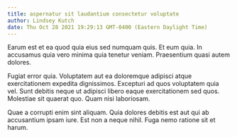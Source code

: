 ```yaml
---
title: aspernatur sit laudantium consectetur voluptate
author: Lindsey Kutch
date: Thu Oct 28 2021 19:29:13 GMT-0400 (Eastern Daylight Time)
---
```

Earum est et ea quod quia eius sed numquam quis. Et eum quia. In accusamus quia vero minima quia tenetur veniam. Praesentium quasi autem dolores.

 Fugiat error quia. Voluptatem aut ea doloremque adipisci atque exercitationem expedita dignissimos. Excepturi ad quos voluptatem quia vel. Sunt debitis neque ut adipisci libero eaque exercitationem sed quos. Molestiae sit quaerat quo. Quam nisi laboriosam.

 Quae a corrupti enim sint aliquam. Quia dolores debitis est aut qui ab accusantium ipsam iure. Est non a neque nihil. Fuga nemo ratione sit et harum.